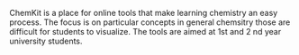 ChemKit is a place for online tools that make learning chemistry an easy process. The focus is on particular concepts in general chemsitry those are difficult for students to visualize. The tools are aimed at 1st and 2 nd year university students.
